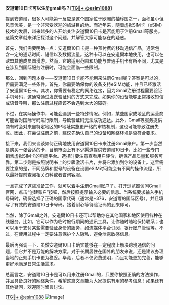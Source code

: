 **安道爾10日卡可以注册gmail吗？[[TG💪+ @esim1088](https://t.me/s/esim1088)]**

提到安道爾，很多人可能第一反应是这个国家位于欧洲的袖珍国之一，面积虽小但风景优美，是一个非常受欢迎的旅游目的地。而近年来，随着虚拟SIM卡（eSIM）技术的发展，越来越多的人开始关注安道爾10日卡是否能用于注册Gmail等服务。这篇文章就来详细探讨这个问题，并解答大家可能存在的疑惑。

首先，我们需要明确一点：安道爾10日卡是一种预付费的移动通信产品，通常包含一定的通话时间、短信以及数据流量。这种卡可以在安道爾本地使用，也可以在欧盟其他成员国漫游。然而，它的适用范围和功能与普通手机卡有所不同，尤其是在涉及到国际服务注册时，可能会面临一些限制。

那么，回到问题本身——安道爾10日卡能不能用来注册Gmail呢？答案是可以的，但需要满足一些条件。首先，你需要确保你的设备支持eSIM功能，并且已经激活了安道爾10日卡。其次，你需要有稳定的网络连接，因为Gmail注册过程需要验证手机号码，这通常通过发送验证码的方式来完成。如果你的设备能够正常接收短信或语音呼叫，那么注册过程应该不会遇到太大的障碍。

不过，在实际操作中，可能会遇到一些特殊情况。例如，某些国家或地区的运营商可能会对国际号码进行限制，导致验证码无法成功送达。此外，Gmail等服务提供商有时会对来自特定地区的IP地址实施更严格的审核机制，这也可能导致注册失败。因此，在尝试注册之前，建议先确认自己的设备和网络环境是否符合要求。

接下来，我们来谈谈如何正确地使用安道爾10日卡来注册Gmail账户。第一步当然是购买一张合适的卡，目前市面上有不少渠道提供安道爾10日卡，比如一些专门销售虚拟SIM卡的电商平台。选择时要注意查看用户评价，确保产品质量和服务可靠。第二步则是按照说明书上的步骤激活卡片，并将它添加到你的设备上。这里需要注意的是，不同品牌和型号的设备在设置eSIM时可能会有不同的操作流程，所以最好提前查阅相关资料或者咨询客服。

一旦完成了这些准备工作，就可以着手注册Gmail账户了。打开浏览器访问Gmail官网，点击“创建账户”按钮，然后按照提示输入必要的信息。当系统要求输入手机号码时，确保选择了正确的国家代码（通常是+376，安道爾的国际区号），并且填写了有效的安道爾10日卡号码。接着耐心等待验证码的到来即可。

当然，除了Gmail之外，安道爾10日卡还可以帮助你在其他国家和地区使用各种在线服务。比如，它可以作为临时旅行期间的通讯工具，让你随时随地保持联系；也可以用于支付某些需要验证身份的服务，如流媒体平台订阅、银行账户管理等。不过，在使用过程中一定要注意保护个人隐私，避免泄露敏感信息。

最后再强调一下，虽然安道爾10日卡确实能够在一定程度上解决跨境通信的问题，但它并不是万能的解决方案。对于长期居住在国外的朋友来说，还是建议办理当地的正规手机卡更为稳妥。毕竟，后者不仅资费透明，而且功能更加完善，能够更好地满足日常生活需求。

总而言之，安道爾10日卡是可以用来注册Gmail的，只要你按照正确的方法操作，并且具备良好的网络条件。希望这篇文章能为大家提供有用的参考信息！如果还有其他疑问，欢迎随时留言讨论。

[[TG💪+ @esim1088](https://t.me/s/esim1088) ![Image](https://i.postimg.cc/4NQfJmqS/Snipaste-2025-05-13-00-14-12.png)]